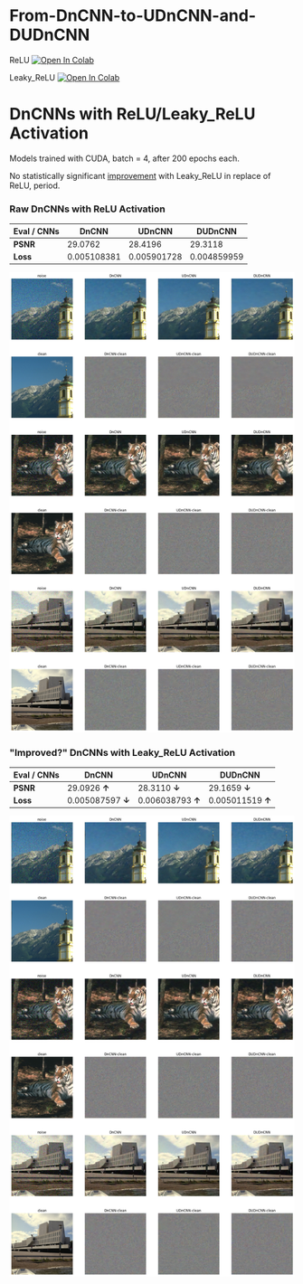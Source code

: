 # From-DnCNN-to-UDnCNN-and-DUDnCNN

ReLU
[![Open In Colab](https://colab.research.google.com/assets/colab-badge.svg)](https://colab.research.google.com/github/joseph-cheung/From-DnCNN-to-UDnCNN-and-DUDnCNN/blob/main/%E4%BB%8E_DnCNN_%E5%88%B0_UDnCNN_%E5%86%8D%E5%88%B0_DUDnCNN_%E7%9A%84%E5%9B%BE%E5%83%8F%E9%99%8D%E5%99%AA.ipynb)

Leaky_ReLU
[![Open In Colab](https://colab.research.google.com/assets/colab-badge.svg)](https://colab.research.google.com/github/joseph-cheung/From-DnCNN-to-UDnCNN-and-DUDnCNN/blob/main/DnCNN_UDnCNN_DUDnCNN_with_LeakyReLU.ipynb)

# DnCNNs with ReLU/Leaky_ReLU Activation

Models trained with CUDA, batch = 4, after 200 epochs each.  

No statistically significant [improvement](https://ieeexplore.ieee.org/document/9350117) with Leaky_ReLU in replace of ReLU, period.

### Raw DnCNNs with ReLU Activation

| Eval / CNNs | DnCNN       | UDnCNN      | DUDnCNN     |
| ----------- | ----------- | ----------- | ----------- |
| **PSNR**    | 29.0762     | 28.4196     | 29.3118     |
| **Loss**    | 0.005108381 | 0.005901728 | 0.004859959 |

![1](1.png)



### "Improved?" DnCNNs with Leaky_ReLU Activation

| Eval / CNNs | DnCNN             | UDnCNN            | DUDnCNN           |
| ----------- | ----------------- | ----------------- | ----------------- |
| **PSNR**    | 29.0926 **↑**     | 28.3110 **↓**     | 29.1659 **↓**     |
| **Loss**    | 0.005087597 **↓** | 0.006038793 **↑** | 0.005011519 **↑** |

![2](2.png)
